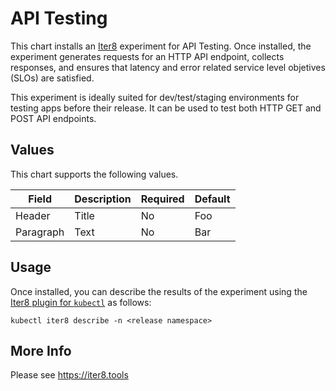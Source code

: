 # API Testing

This chart installs an [Iter8](https://iter8.tools) experiment for API Testing. Once installed, the experiment generates requests for an HTTP API endpoint, collects responses, and ensures that latency and error related service level objetives (SLOs) are satisfied.

This experiment is ideally suited for dev/test/staging environments for testing apps before their release. It can be used to test both HTTP GET and POST API endpoints.

## Values

This chart supports the following values.

| Field       | Description | Required | Default |
| ----------- | ----------- | -------- | ------- |
| Header      | Title       | No | Foo |
| Paragraph   | Text        | No | Bar |

## Usage

Once installed, you can describe the results of the experiment using the [Iter8 plugin for `kubectl`](https://iter8.tools/latest/kubectl-plugin) as follows:

```console
kubectl iter8 describe -n <release namespace>
```

## More Info

Please see https://iter8.tools